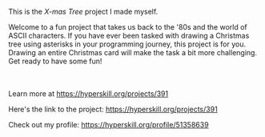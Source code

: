 This is the *X-mas Tree* project I made myself.


<p>Welcome to a fun project that takes us back to the '80s and the world of ASCII characters. If you have ever been tasked with drawing a Christmas tree using asterisks in your programming journey, this project is for you. Drawing an entire Christmas card will make the task a bit more challenging. Get ready to have some fun!</p><br/><br/>Learn more at <a href="https://hyperskill.org/projects/391?utm_source=ide&utm_medium=ide&utm_campaign=ide&utm_content=project-card">https://hyperskill.org/projects/391</a>

Here's the link to the project: https://hyperskill.org/projects/391

Check out my profile: https://hyperskill.org/profile/51358639